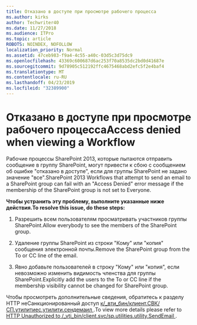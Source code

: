 ```yaml
---
title: Отказано в доступе при просмотре рабочего процесса
ms.author: kirks
author: Techwriter40
ms.date: 11/27/2018
ms.audience: ITPro
ms.topic: article
ROBOTS: NOINDEX, NOFOLLOW
localization_priority: Normal
ms.assetid: 47ceb983-f9a4-4c55-a40c-03d5c3d75dc9
ms.openlocfilehash: 43369c600687d6ac253f70a8535dc2bd0d41687e
ms.sourcegitcommit: 9d78905c512192ffc4675468abd2efc5f2e4baf4
ms.translationtype: MT
ms.contentlocale: ru-RU
ms.lasthandoff: 04/23/2019
ms.locfileid: "32389900"
---
```

# <a name="access-denied-when-viewing-a-workflow"></a><span data-ttu-id="cff87-102">Отказано в доступе при просмотре рабочего процесса</span><span class="sxs-lookup"><span data-stu-id="cff87-102">Access denied when viewing a Workflow</span></span>

<span data-ttu-id="cff87-103">Рабочие процессы SharePoint 2013, которые пытаются отправить сообщение в группу SharePoint, могут привести к сбою с сообщением об ошибке "отказано в доступе", если для группы SharePoint не задано значение "все".</span><span class="sxs-lookup"><span data-stu-id="cff87-103">SharePoint 2013 Workflows that attempt to send an email to a SharePoint group can fail with an "Access Denied" error message if the membership of the SharePoint group is not set to Everyone.</span></span>
  
 <span data-ttu-id="cff87-104">**Чтобы устранить эту проблему, выполните указанные ниже действия.**</span><span class="sxs-lookup"><span data-stu-id="cff87-104">**To resolve this issue, do these steps:**</span></span>
  
 1. <span data-ttu-id="cff87-105">Разрешить всем пользователям просматривать участников группы SharePoint.</span><span class="sxs-lookup"><span data-stu-id="cff87-105">Allow everybody to see the members of the SharePoint group.</span></span> 
  
 2. <span data-ttu-id="cff87-106">Удаление группы SharePoint из строки "Кому" или "копия" сообщения электронной почты.</span><span class="sxs-lookup"><span data-stu-id="cff87-106">Remove the SharePoint group from the To or CC line of the email.</span></span> 
  
 3. <span data-ttu-id="cff87-107">Явно добавьте пользователей в строку "Кому" или "копия", если невозможно изменить видимость членства для группы SharePoint.</span><span class="sxs-lookup"><span data-stu-id="cff87-107">Explicitly add the users to the To or CC line if the membership visibility cannot be changed for SharePoint group.</span></span> 
  
<span data-ttu-id="cff87-108">Чтобы просмотреть дополнительные сведения, обратитесь к разделу HTTP неСанкционированный доступ [к/_вти_бин/клиент.СВК/СП.утилитиес.утилити.сендемаил ](https://go.microsoft.com/fwlink/?linkid=2044694&amp;clcid=0x409).</span><span class="sxs-lookup"><span data-stu-id="cff87-108">To view more details please refer to [HTTP Unauthorized to /_vti_bin/client.svc/sp.utilities.utility.SendEmail ](https://go.microsoft.com/fwlink/?linkid=2044694&amp;clcid=0x409).</span></span>
  


